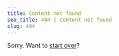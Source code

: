 ```yaml
---
title: Content not found
seo_title: 404 | Content not found
slug: 404
---
```

Sorry. Want to [start over](/)?